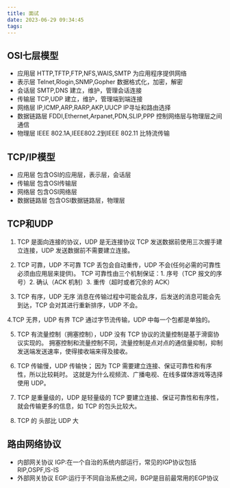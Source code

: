 ```yaml
---
title: 面试
date: 2023-06-29 09:34:45
tags:
---
```

## OSI七层模型
+ 应用层        HTTP,TFTP,FTP,NFS,WAIS,SMTP         为应用程序提供网络
+ 表示层        Telnet,Rlogin,SNMP,Gopher           数据格式化，加密，解密
+ 会话层        SMTP,DNS                            建立，维护，管理会话连接
+ 传输层        TCP,UDP                             建立，维护，管理端到端连接
+ 网络层        IP,ICMP,ARP,RARP,AKP,UUCP           IP寻址和路由选择
+ 数据链路层    FDDI,Ethernet,Arpanet,PDN,SLIP,PPP   控制网络层与物理层之间通信
+ 物理层        IEEE 802.1A,IEEE802.2到IEEE 802.11   比特流传输
## TCP/IP模型
+ 应用层                包含OSI的应用层，表示层，会话层
+ 传输层                包含OSI传输层
+ 网络层                包含OSI网络层
+ 数据链路层            包含OSI数据链路层，物理层
## TCP和UDP
1. TCP 是面向连接的协议，UDP 是无连接协议
TCP 发送数据前使用三次握手建立连接，UDP 发送数据前不需要建立连接。

2. TCP 可靠，UDP 不可靠
TCP 丢包会自动重传，UDP 不会(任何必需的可靠性必须由应用层来提供)。 TCP 可靠性由三个机制保证：1. 序号（TCP 报文的序号）2. 确认（ACK 机制）3. 重传（超时或者冗余的 ACK）

3. TCP 有序，UDP 无序
消息在传输过程中可能会乱序，后发送的消息可能会先到达，TCP 会对其进行重新排序，UDP 不会。

4.TCP 无界，UDP 有界
TCP 通过字节流传输，UDP 中每一个包都是单独的。

5. TCP 有流量控制（拥塞控制），UDP 没有
TCP 协议的流量控制是基于滑窗协议实现的。 拥塞控制和流量控制不同，流量控制是点对点的通信量抑制，抑制发送端发送速率，使得接收端来得及接收。

6. TCP 传输慢，UDP 传输快；
因为 TCP 需要建立连接、保证可靠性和有序性，所以比较耗时。 这就是为什么视频流、广播电视、在线多媒体游戏等选择使用 UDP。

7. TCP 是重量级的，UDP 是轻量级的
TCP 要建立连接、保证可靠性和有序性，就会传输更多的信息，如 TCP 的包头比较大。

8. TCP 的 头部比 UDP 大
## 路由网络协议
+ 内部网关协议 IGP:在一个自治的系统内部运行，常见的IGP协议包括RIP,OSPF,IS-IS
+ 外部网关协议 EGP:运行于不同自治系统之间，BGP是目前最常用的EGP协议